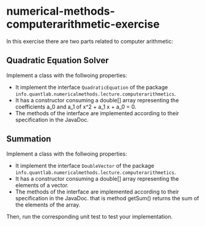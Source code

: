 # numerical-methods-computerarithmetic-exercise

In this exercise there are two parts related to computer arithmetic:

## Quadratic Equation Solver

Implement a class with the follwoing properties:

- It implement the interface `QuadraticEquation` of the package `info.quantlab.numericalmethods.lecture.computerarithmetics`.
- It has a constructor consuming a double[] array representing the coefficients a_0 and a_1 of x^2 + a_1 x + a_0 = 0.
- The methods of the interface are implemented according to their specification in the JavaDoc.


## Summation

Implement a class with the follwoing properties:

- It implement the interface `DoubleVector` of the package `info.quantlab.numericalmethods.lecture.computerarithmetics`.
- It has a constructor consuming a double[] array representing the elements of a vector.
- The methods of the interface are implemented according to their specification in the JavaDoc. that is method getSum() returns the sum of the elements of the array.

Then, run the corresponding unit test to test your implementation.
